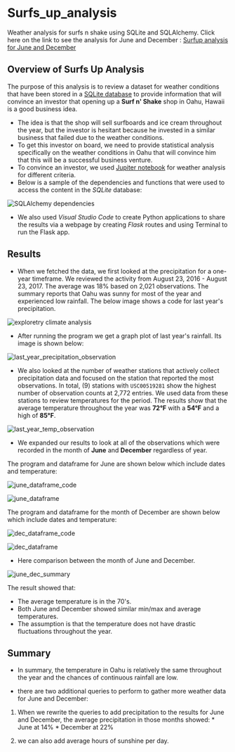 # Surfs_up_analysis
Weather analysis for surfs n shake using SQLite and SQLAlchemy. Click here on the link to see the analysis for June and December : [Surfup analysis for June and December](https://github.com/miralchangela/Surf-s_up_analysis/blob/main/SurfsUp_Challenge.ipynb)

## Overview of Surfs Up Analysis

The purpose of this analysis is to review a dataset for weather conditions that have been stored in a [SQLite database](https://github.com/miralchangela/Surf-s_up_analysis/blob/main/hawaii.sqlite) to provide information that will convince an investor that opening up a **Surf n' Shake** shop in Oahu, Hawaii is a good business idea.
 
* The idea is that the shop will sell surfboards and ice cream throughout the year, but the investor is hesitant because he invested in a similar business that failed due to the weather conditions. 
* To get this investor on board, we need to provide statistical analysis specifically on the weather conditions in Oahu that will convince him that this will be a successful business venture.
* To convince an investor, we used  [Jupiter notebook](https://github.com/miralchangela/Surf-s_up_analysis/blob/main/climate_analysis.ipynb) for weather analysis for different criteria.
* Below is a sample of the dependencies and functions that were used to access the content in the *SQLite* database:

![SQLAlchemy dependencies](https://github.com/miralchangela/Surf-s_up_analysis/blob/main/Resources/dependencies.png)

* We also used *Visual Studio Code* to create Python applications to share the results via a webpage by creating *Flask* routes and using Terminal to run the Flask app.


## Results

* When we fetched the data, we first looked at the precipitation for a one-year timeframe. We reviewed the activity from August 23, 2016 - August 23, 2017. The average was 18% based on 2,021 observations. The summary reports that Oahu was sunny for most of the year and experienced low rainfall. The below image shows a code for last year's precipitation.

![exploretry climate analysis](https://github.com/miralchangela/Surf-s_up_analysis/blob/main/Resources/EDA_for_precipitation_plot.png)

* After running the program we get a graph plot of last year's rainfall. Its image is shown below:

![last_year_precipitation_observation](https://github.com/miralchangela/Surf-s_up_analysis/blob/main/Resources/last_year_precipitation_observation.png)

* We also looked at the number of weather stations that actively collect precipitation data and focused on the station that reported the most observations. In total, (9) stations with `USC00519281` show the highest number of observation counts at 2,772 entries. We used data from these stations to review temperatures for the period. The results show that the average temperature throughout the year was **72°F** with a **54°F** and a high of **85°F**.

![last_year_temp_observation](https://github.com/miralchangela/Surf-s_up_analysis/blob/main/Resources/last_year_temp_observation.png)

* We expanded our results to look at all of the observations which were recorded in the month of **June** and **December** regardless of year. 

The program and dataframe for June are shown below which include dates and temperature:

![june_dataframe_code](https://github.com/miralchangela/Surf-s_up_analysis/blob/main/Resources/june_dataframe_code.png)

![june_dataframe](https://github.com/miralchangela/Surf-s_up_analysis/blob/main/Resources/june_dataframe.png)

The program and dataframe for the month of December are shown below which include dates and temperature:

![dec_dataframe_code](https://github.com/miralchangela/Surf-s_up_analysis/blob/main/Resources/dec_dataframe_code.png)

![dec_dataframe](https://github.com/miralchangela/Surf-s_up_analysis/blob/main/Resources/dec_dataframe.png)

* Here comparison between the month of June and December.

![june_dec_summary](https://github.com/miralchangela/Surf-s_up_analysis/blob/main/Resources/june_dec_summary.png)

The result showed that:

* The average temperature is in the 70's.
* Both June and December showed similar min/max and average temperatures.
* The assumption is that the temperature does not have drastic fluctuations throughout the year.

## Summary

* In summary, the temperature in Oahu is relatively the same throughout the year and the chances of continuous rainfall are low. 

* there are two additional queries to perform to gather more weather data for June and December:

1)  When we rewrite the queries to add precipitation to the results for June and        December, the average precipitation in those months showed:
        * June at 14%
        * December at 22%

2) we can also add average hours of sunshine per day.





